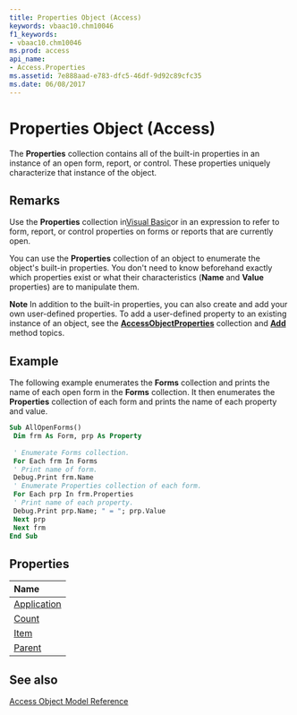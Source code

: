 ```yaml
---
title: Properties Object (Access)
keywords: vbaac10.chm10046
f1_keywords:
- vbaac10.chm10046
ms.prod: access
api_name:
- Access.Properties
ms.assetid: 7e888aad-e783-dfc5-46df-9d92c89cfc35
ms.date: 06/08/2017
---
```



# Properties Object (Access)

The  **Properties** collection contains all of the built-in properties in an instance of an open form, report, or control. These properties uniquely characterize that instance of the object.


## Remarks

Use the  **Properties** collection in[Visual Basic](./overview/Access.md)or in an expression to refer to form, report, or control properties on forms or reports that are currently open.

You can use the  **Properties** collection of an object to enumerate the object's built-in properties. You don't need to know beforehand exactly which properties exist or what their characteristics (**Name** and **Value** properties) are to manipulate them.


 **Note**  In addition to the built-in properties, you can also create and add your own user-defined properties. To add a user-defined property to an existing instance of an object, see the  **[AccessObjectProperties](Access.AccessObjectProperties.md)** collection and **[Add](Access.AccessObjectProperties.Add.md)** method topics.


## Example

The following example enumerates the  **Forms** collection and prints the name of each open form in the **Forms** collection. It then enumerates the **Properties** collection of each form and prints the name of each property and value.


```vb
Sub AllOpenForms() 
 Dim frm As Form, prp As Property 
 
 ' Enumerate Forms collection. 
 For Each frm In Forms 
 ' Print name of form. 
 Debug.Print frm.Name 
 ' Enumerate Properties collection of each form. 
 For Each prp In frm.Properties 
 ' Print name of each property. 
 Debug.Print prp.Name; " = "; prp.Value 
 Next prp 
 Next frm 
End Sub
```


## Properties



|**Name**|
|:-----|
|[Application](Access.Properties.Application.md)|
|[Count](Access.Properties.Count.md)|
|[Item](Access.Properties.Item.md)|
|[Parent](Access.Properties.Parent.md)|

## See also


[Access Object Model Reference](./overview/Access/object-model.md)
